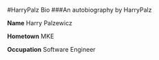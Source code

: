 #HarryPalz Bio
###An autobiography by HarryPalz

**Name** Harry Palzewicz

**Hometown** MKE

**Occupation** Software Engineer
